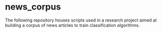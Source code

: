 # news_corpus
The following repository houses scripts used in a research project aimed at building a corpus of news articles to train classification algorithms.  
